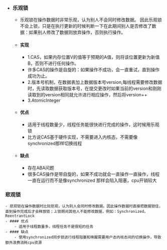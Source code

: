 - ### 乐观锁
	- 乐观锁在操作数据时非常乐观，认为别人不会同时修改数据。 因此乐观锁不会上锁，只是在执行更新的时候判断一下在此期间别人是否修改了数据：如果别人修改了数据则放弃操作，否则执行操作。
	- #### 实现
		- 1.CAS，如果内存位置V的值等于预期的A值，则将该位置更新为新值B，否则不进行任何操作。
		- 许多CAS的操作是自旋的：如果操作不成功，会一直重试，直到操作成功为止。
		- 2.版本号机制，在数据表加上数据版本号version,每线程需要修改数据时，先读取数据获取版本号，在提交更改时如果当前的version和刚刚读取到的version相同就允许进行相应操作，然后将version++
		- 3.AtomicInteger
	- #### 优点
		- 适用于线程数量少，线程任务能很快进行完成的操作，这时候用乐观锁
		- 比方说CAS基于硬件实现，不需要进入内核态，不需要像synchronized那样切换线程
	- #### 缺点
		- 存在ABA问题
		- 很多CAS操作是带自旋的，如果不成功就会一直操作一直操作，线程一直在运行而不是像synchronized 那样会陷入阻塞，cpu开销较大
### 悲观锁
	- 悲观锁在操作数据时比较悲观，认为别人会同时修改数据。因此操作数据时直接把数据锁住，直到操作完成后才会释放锁；上锁期间其他人不能修改数据，例如：Synchronized，ReentrantLock
	- #### 优点
		- 适用于线程数量多，线程任务不是很短的任务
	- #### 缺点
		- 使用synchronized同步锁进行线程阻塞和唤醒需要用户态内核态间的切换操作，导致额外浪费消耗cpu资源